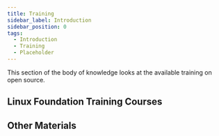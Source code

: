 ```yaml
---
title: Training
sidebar_label: Introduction
sidebar_position: 0
tags: 
  - Introduction
  - Training
  - Placeholder
---
```


This section of the body of knowledge looks at the available training on open source.

## Linux Foundation Training Courses

<CourseList filter="Training" tag="LF-Training" />

## Other Materials

<BokTagList filter="Training" tag="Other-Training" />
